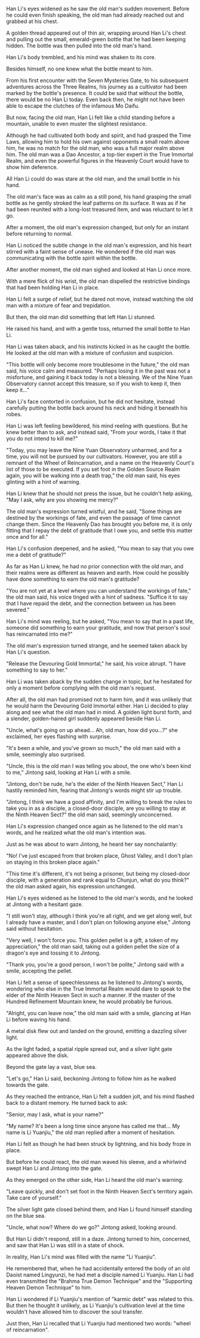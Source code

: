 Han Li's eyes widened as he saw the old man's sudden movement. Before he could even finish speaking, the old man had already reached out and grabbed at his chest.

A golden thread appeared out of thin air, wrapping around Han Li's chest and pulling out the small, emerald-green bottle that he had been keeping hidden. The bottle was then pulled into the old man's hand.

Han Li's body trembled, and his mind was shaken to its core.

Besides himself, no one knew what the bottle meant to him.

From his first encounter with the Seven Mysteries Gate, to his subsequent adventures across the Three Realms, his journey as a cultivator had been marked by the bottle's presence. It could be said that without the bottle, there would be no Han Li today. Even back then, he might not have been able to escape the clutches of the infamous Mo Daifu.

But now, facing the old man, Han Li felt like a child standing before a mountain, unable to even muster the slightest resistance.

Although he had cultivated both body and spirit, and had grasped the Time Laws, allowing him to hold his own against opponents a small realm above him, he was no match for the old man, who was a full major realm above him. The old man was a Dao Ancestor, a top-tier expert in the True Immortal Realm, and even the powerful figures in the Heavenly Court would have to show him deference.

All Han Li could do was stare at the old man, and the small bottle in his hand.

The old man's face was as calm as a still pond, his hand grasping the small bottle as he gently stroked the leaf patterns on its surface. It was as if he had been reunited with a long-lost treasured item, and was reluctant to let it go.

After a moment, the old man's expression changed, but only for an instant before returning to normal.

Han Li noticed the subtle change in the old man's expression, and his heart stirred with a faint sense of unease. He wondered if the old man was communicating with the bottle spirit within the bottle.

After another moment, the old man sighed and looked at Han Li once more.

With a mere flick of his wrist, the old man dispelled the restrictive bindings that had been holding Han Li in place.

Han Li felt a surge of relief, but he dared not move, instead watching the old man with a mixture of fear and trepidation.

But then, the old man did something that left Han Li stunned.

He raised his hand, and with a gentle toss, returned the small bottle to Han Li.

Han Li was taken aback, and his instincts kicked in as he caught the bottle. He looked at the old man with a mixture of confusion and suspicion.

"This bottle will only become more troublesome in the future," the old man said, his voice calm and measured. "Perhaps losing it in the past was not a misfortune, and gaining it back today is not a blessing. We of the Nine Yuan Observatory cannot accept this treasure, so if you wish to keep it, then keep it..."

Han Li's face contorted in confusion, but he did not hesitate, instead carefully putting the bottle back around his neck and hiding it beneath his robes.

Han Li was left feeling bewildered, his mind reeling with questions. But he knew better than to ask, and instead said, "From your words, I take it that you do not intend to kill me?"

"Today, you may leave the Nine Yuan Observatory unharmed, and for a time, you will not be pursued by our cultivators. However, you are still a remnant of the Wheel of Reincarnation, and a name on the Heavenly Court's list of those to be executed. If you set foot in the Golden Source Realm again, you will be walking into a death trap," the old man said, his eyes glinting with a hint of warning.

Han Li knew that he should not press the issue, but he couldn't help asking, "May I ask, why are you showing me mercy?"

The old man's expression turned wistful, and he said, "Some things are destined by the workings of fate, and even the passage of time cannot change them. Since the Heavenly Dao has brought you before me, it is only fitting that I repay the debt of gratitude that I owe you, and settle this matter once and for all."

Han Li's confusion deepened, and he asked, "You mean to say that you owe me a debt of gratitude?"

As far as Han Li knew, he had no prior connection with the old man, and their realms were as different as heaven and earth. How could he possibly have done something to earn the old man's gratitude?

"You are not yet at a level where you can understand the workings of fate," the old man said, his voice tinged with a hint of sadness. "Suffice it to say that I have repaid the debt, and the connection between us has been severed."

Han Li's mind was reeling, but he asked, "You mean to say that in a past life, someone did something to earn your gratitude, and now that person's soul has reincarnated into me?"

The old man's expression turned strange, and he seemed taken aback by Han Li's question.

"Release the Devouring Gold Immortal," he said, his voice abrupt. "I have something to say to her."

Han Li was taken aback by the sudden change in topic, but he hesitated for only a moment before complying with the old man's request.

After all, the old man had promised not to harm him, and it was unlikely that he would harm the Devouring Gold Immortal either. Han Li decided to play along and see what the old man had in mind.
A golden light burst forth, and a slender, golden-haired girl suddenly appeared beside Han Li.

"Uncle, what's going on up ahead... Ah, old man, how did you...?" she exclaimed, her eyes flashing with surprise.

"It's been a while, and you've grown so much," the old man said with a smile, seemingly also surprised.

"Uncle, this is the old man I was telling you about, the one who's been kind to me," Jintong said, looking at Han Li with a smile.

"Jintong, don't be rude, he's the elder of the Ninth Heaven Sect," Han Li hastily reminded him, fearing that Jintong's words might stir up trouble.

"Jintong, I think we have a good affinity, and I'm willing to break the rules to take you in as a disciple, a closed-door disciple, are you willing to stay at the Ninth Heaven Sect?" the old man said, seemingly unconcerned.

Han Li's expression changed once again as he listened to the old man's words, and he realized what the old man's intention was.

Just as he was about to warn Jintong, he heard her say nonchalantly:

"No! I've just escaped from that broken place, Ghost Valley, and I don't plan on staying in this broken place again."

"This time it's different, it's not being a prisoner, but being my closed-door disciple, with a generation and rank equal to Chunjun, what do you think?" the old man asked again, his expression unchanged.

Han Li's eyes widened as he listened to the old man's words, and he looked at Jintong with a hesitant gaze.

"I still won't stay, although I think you're all right, and we get along well, but I already have a master, and I don't plan on following anyone else," Jintong said without hesitation.

"Very well, I won't force you. This golden pellet is a gift, a token of my appreciation," the old man said, taking out a golden pellet the size of a dragon's eye and tossing it to Jintong.

"Thank you, you're a good person, I won't be polite," Jintong said with a smile, accepting the pellet.

Han Li felt a sense of speechlessness as he listened to Jintong's words, wondering who else in the True Immortal Realm would dare to speak to the elder of the Ninth Heaven Sect in such a manner. If the master of the Hundred Refinement Mountain knew, he would probably be furious.

"Alright, you can leave now," the old man said with a smile, glancing at Han Li before waving his hand.

A metal disk flew out and landed on the ground, emitting a dazzling silver light.

As the light faded, a spatial ripple spread out, and a silver light gate appeared above the disk.

Beyond the gate lay a vast, blue sea.

"Let's go," Han Li said, beckoning Jintong to follow him as he walked towards the gate.

As they reached the entrance, Han Li felt a sudden jolt, and his mind flashed back to a distant memory. He turned back to ask:

"Senior, may I ask, what is your name?"

"My name? It's been a long time since anyone has called me that... My name is Li Yuanjiu," the old man replied after a moment of hesitation.

Han Li felt as though he had been struck by lightning, and his body froze in place.

But before he could react, the old man waved his sleeve, and a whirlwind swept Han Li and Jintong into the gate.

As they emerged on the other side, Han Li heard the old man's warning:

"Leave quickly, and don't set foot in the Ninth Heaven Sect's territory again. Take care of yourself."

The silver light gate closed behind them, and Han Li found himself standing on the blue sea.

"Uncle, what now? Where do we go?" Jintong asked, looking around.

But Han Li didn't respond, still in a daze. Jintong turned to him, concerned, and saw that Han Li was still in a state of shock.

In reality, Han Li's mind was filled with the name "Li Yuanjiu".

He remembered that, when he had accidentally entered the body of an old Daoist named Lingyunzi, he had met a disciple named Li Yuanjiu. Han Li had even transmitted the "Brahma True Demon Technique" and the "Supporting Heaven Demon Technique" to him.

Han Li wondered if Li Yuanjiu's mention of "karmic debt" was related to this. But then he thought it unlikely, as Li Yuanjiu's cultivation level at the time wouldn't have allowed him to discover the soul transfer.

Just then, Han Li recalled that Li Yuanjiu had mentioned two words: "wheel of reincarnation".